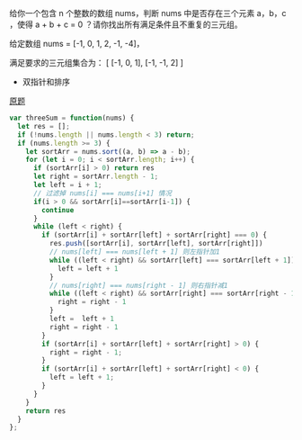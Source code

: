 给你一个包含 n 个整数的数组 nums，判断 nums 中是否存在三个元素 a，b，c ，使得 a + b + c = 0 ？请你找出所有满足条件且不重复的三元组。


给定数组 nums = [-1, 0, 1, 2, -1, -4]，

满足要求的三元组集合为：
[
  [-1, 0, 1],
  [-1, -1, 2]
]


- 双指针和排序

[原题](https://leetcode-cn.com/problems/3sum/)


```js
var threeSum = function(nums) {
  let res = [];
  if (!nums.length || nums.length < 3) return;
  if (nums.length >= 3) {
    let sortArr = nums.sort((a, b) => a - b);
    for (let i = 0; i < sortArr.length; i++) {
      if (sortArr[i] > 0) return res
      let right = sortArr.length - 1;
      let left = i + 1;
      // 过滤掉 nums[i] === nums[i+1] 情况
      if(i > 0 && sortArr[i]==sortArr[i-1]) {
        continue
      }
      while (left < right) {
        if (sortArr[i] + sortArr[left] + sortArr[right] === 0) {
          res.push([sortArr[i], sortArr[left], sortArr[right]])
          // nums[left] === nums[left + 1] 则左指针加1
          while ((left < right) && sortArr[left] === sortArr[left + 1]) {
            left = left + 1
          }
          // nums[right] === nums[right - 1] 则右指针减1
          while ((left < right) && sortArr[right] === sortArr[right - 1]) {
            right = right - 1
          }
          left =  left + 1
          right = right - 1
        } 
        if (sortArr[i] + sortArr[left] + sortArr[right] > 0) {
          right = right - 1;
        }
        if (sortArr[i] + sortArr[left] + sortArr[right] < 0) {
          left = left + 1;
        }
      }
    }
    return res
  }
};
```